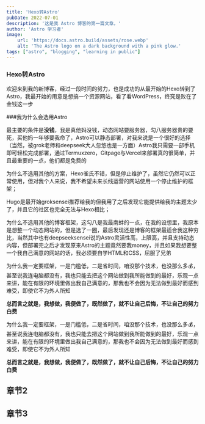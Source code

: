 ```yaml
---
title: 'Hexo转Astro'
pubDate: 2022-07-01
description: '这是我 Astro 博客的第一篇文章。'
author: 'Astro 学习者'
image:
    url: 'https://docs.astro.build/assets/rose.webp'
    alt: 'The Astro logo on a dark background with a pink glow.'
tags: ["astro", "blogging", "learning in public"]
---
```

### Hexo转Astro

欢迎来到我的新博客，经过一段时间的努力，也是成功的从最开始的Hexo转到了Astro，我最开始的用意是想搞一个资源网站，看了看WordPress，终究是败在了金钱这一步



###我为什么会选用Astro

最主要的条件是**没钱**，我是真他妈没钱，动态网站要服务器，勾八服务器贵的要死，买他妈一年够要我命了，Astro可以静态部署，对我来说是一个很好的选择（当然，被grok老师和deepseek大人忽悠也是一方面）Astro我只需要一部手机即可轻松完成部署，通过Termuxzero，Gitpage与Vercel来部署真的很简单，并且最重要的一点，他们都是免费的



为什么不选用其他的方案，Hexo雀氏不错，但是停止维护了，虽然它仍然可以正常使用，但对我个人来说，我不希望未来长线运营的网站使用一个停止维护的框架；

Hugo是最开始groksensei推荐给我的但我用了之后发现它能提供给我的主题太少了，并且它的社区也完全无法与Hexo相比；

为什么不选用其他的博客框架，这勾八是我最南蚌的一点，在我的设想里，我原本是想整一个动态网站的，但是选了一圈，最后发现还是博客的框架最适合我这种穷比，当然其中也有deepseeksensei说的Astro灵活性高，上限高，并且支持动态内容，但部署完之后才发现原来Astro的主题竟然要我money，并且如果我想要整一个我自己满意的网站的话，我必须要自学HTML和CSS，屈服了兄弟



为什么我一定要框架，一是门槛低，二是省时间，咱没那个技术，也没那么多💰，甚至说我连电脑都没有，我也只能去把这个网站做到我所能做到的最好，乐观一点来讲，能在有限的环境里做出我自己满意的，那我也不会因为无法做到最好而感到难受，即使它不为外人所知



**总而言之就是，我想做，我便做了，既然做了，就不让自己后悔，不让自己的努力白费**



为什么我一定要框架，一是门槛低，二是省时间，咱没那个技术，也没那么多💰，甚至说我连电脑都没有，我也只能去把这个网站做到我所能做到的最好，乐观一点来讲，能在有限的环境里做出我自己满意的，那我也不会因为无法做到最好而感到难受，即使它不为外人所知



**总而言之就是，我想做，我便做了，既然做了，就不让自己后悔，不让自己的努力白费**




## 章节2


## 章节3


